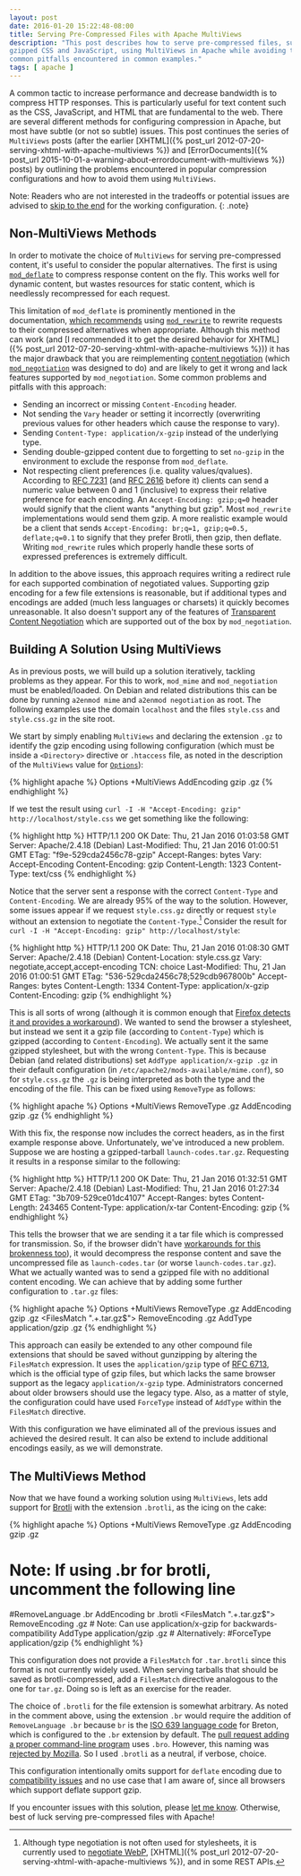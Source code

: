 ```yaml
---
layout: post
date: 2016-01-20 15:22:48-08:00
title: Serving Pre-Compressed Files with Apache MultiViews
description: "This post describes how to serve pre-compressed files, such as \
gzipped CSS and JavaScript, using MultiViews in Apache while avoiding the \
common pitfalls encountered in common examples."
tags: [ apache ]
---
```


A common tactic to increase performance and decrease bandwidth is to compress
HTTP responses.  This is particularly useful for text content such as the CSS,
JavaScript, and HTML that are fundamental to the web.  There are several
different methods for configuring compression in Apache, but most have subtle
(or not so subtle) issues.  This post continues the series of `MultiViews`
posts (after the earlier
[XHTML]({% post_url 2012-07-20-serving-xhtml-with-apache-multiviews %}) and
[ErrorDocuments]({% post_url 2015-10-01-a-warning-about-errordocument-with-multiviews %})
posts) by outlining the problems encountered in popular compression
configurations and how to avoid them using `MultiViews`.

<!--more-->

Note:  Readers who are not interested in the tradeoffs or potential issues are
advised to [skip to the end](#the-multiviews-method) for the working
configuration.
{: .note}

## Non-MultiViews Methods

In order to motivate the choice of `MultiViews` for serving pre-compressed
content, it's useful to consider the popular alternatives.  The first is using
[`mod_deflate`](https://httpd.apache.org/docs/2.4/mod/mod_deflate.html) to
compress response content on the fly.  This works well for dynamic content,
but wastes resources for static content, which is needlessly recompressed for
each request.

This limitation of `mod_deflate` is prominently mentioned in the
documentation, [which
recommends](https://httpd.apache.org/docs/2.4/mod/mod_deflate.html#precompressed)
using [`mod_rewrite`](https://httpd.apache.org/docs/2.4/mod/mod_rewrite.html)
to rewrite requests to their compressed alternatives when appropriate.
Although this method can work (and [I recommended it to get the desired
behavior for
XHTML]({% post_url 2012-07-20-serving-xhtml-with-apache-multiviews %}))
it has the major drawback that you are reimplementing [content
negotiation](https://httpd.apache.org/docs/2.4/content-negotiation.html)
(which
[`mod_negotiation`](https://httpd.apache.org/docs/2.4/mod/mod_negotiation.html)
was designed to do) and are likely to get it wrong and lack features supported
by `mod_negotiation`.  Some common problems and pitfalls with this approach:

- Sending an incorrect or missing `Content-Encoding` header.
- Not sending the `Vary` header or setting it incorrectly (overwriting
  previous values for other headers which cause the response to vary).
- Sending `Content-Type: application/x-gzip` instead of the underlying type.
- Sending double-gzipped content due to forgetting to set `no-gzip` in the
  environment to exclude the response from `mod_deflate`.
- Not respecting client preferences (i.e. quality values/qvalues).  According
  to [RFC 7231](https://tools.ietf.org/html/rfc7231#section-5.3.4) (and
  [RFC 2616](https://tools.ietf.org/html/rfc2616#section-14.3) before it)
  clients can send a numeric value between 0 and 1 (inclusive) to express
  their relative preference for each encoding.  An `Accept-Encoding: gzip;q=0`
  header would signify that the client wants "anything but gzip".  Most
  `mod_rewrite` implementations would send them gzip.  A more realistic
  example would be a client that sends `Accept-Encoding: br;q=1, gzip;q=0.5,
  deflate;q=0.1` to signify that they prefer Brotli, then gzip, then deflate.
  Writing `mod_rewrite` rules which properly handle these sorts of expressed
  preferences is extremely difficult.

In addition to the above issues, this approach requires writing a redirect
rule for each supported combination of negotiated values.  Supporting gzip
encoding for a few file extensions is reasonable, but if additional types and
encodings are added (much less languages or charsets) it quickly becomes
unreasonable.  It also doesn't support any of the features of [Transparent
Content Negotiation](https://tools.ietf.org/html/rfc2295) which are supported
out of the box by `mod_negotiation`.

## Building A Solution Using MultiViews

As in previous posts, we will build up a solution iteratively, tackling
problems as they appear.  For this to work, `mod_mime` and `mod_negotiation`
must be enabled/loaded.   On Debian and related distributions this can be done
by running `a2enmod mime` and `a2enmod negotiation` as root.  The following
examples use the domain `localhost` and the files `style.css` and
`style.css.gz` in the site root.

We start by simply enabling `MultiViews` and declaring the extension `.gz` to
identify the gzip encoding using following configuration (which must be inside
a `<Directory>` directive or `.htaccess` file, as noted in the description of
the `MultiViews` value for
[`Options`](https://httpd.apache.org/docs/2.4/mod/core.html#options)):

{% highlight apache %}
Options +MultiViews
AddEncoding gzip .gz
{% endhighlight %}

If we test the result using `curl -I -H "Accept-Encoding: gzip"
http://localhost/style.css` we get something like the following:

{% highlight http %}
HTTP/1.1 200 OK
Date: Thu, 21 Jan 2016 01:03:58 GMT
Server: Apache/2.4.18 (Debian)
Last-Modified: Thu, 21 Jan 2016 01:00:51 GMT
ETag: "f9e-529cda2456c78-gzip"
Accept-Ranges: bytes
Vary: Accept-Encoding
Content-Encoding: gzip
Content-Length: 1323
Content-Type: text/css
{% endhighlight %}

Notice that the server sent a response with the correct `Content-Type` and
`Content-Encoding`.  We are already 95% of the way to the solution.  However,
some issues appear if we request `style.css.gz` directly or request `style`
without an extension to negotiate the `Content-Type`.[^negotiatetype]
Consider the result for `curl -I -H "Accept-Encoding: gzip"
http://localhost/style`:

{% highlight http %}
HTTP/1.1 200 OK
Date: Thu, 21 Jan 2016 01:08:30 GMT
Server: Apache/2.4.18 (Debian)
Content-Location: style.css.gz
Vary: negotiate,accept,accept-encoding
TCN: choice
Last-Modified: Thu, 21 Jan 2016 01:00:51 GMT
ETag: "536-529cda2456c78;529cdb967800b"
Accept-Ranges: bytes
Content-Length: 1334
Content-Type: application/x-gzip
Content-Encoding: gzip
{% endhighlight %}

This is all sorts of wrong (although it is common enough that [Firefox detects
it and provides a
workaround](https://dxr.mozilla.org/mozilla-esr38/source/netwerk/protocol/http/nsHttpChannel.cpp#4291)).
We wanted to send the browser a stylesheet, but instead we sent it a gzip file
(according to `Content-Type`) which is gzipped (according to
`Content-Encoding`).  We actually sent it the same gzipped stylesheet, but
with the wrong `Content-Type`.  This is because Debian (and related
distributions) set `AddType application/x-gzip .gz` in their default
configuration (in `/etc/apache2/mods-available/mime.conf`), so for
`style.css.gz` the `.gz` is being interpreted as both the type and the
encoding of the file.  This can be fixed using `RemoveType` as follows:

{% highlight apache %}
Options +MultiViews
RemoveType .gz
AddEncoding gzip .gz
{% endhighlight %}

With this fix, the response now includes the correct headers, as in the first
example response above.  Unfortunately, we've introduced a new problem.
Suppose we are hosting a gzipped-tarball `launch-codes.tar.gz`.  Requesting it
results in a response similar to the following:

{% highlight http %}
HTTP/1.1 200 OK
Date: Thu, 21 Jan 2016 01:32:51 GMT
Server: Apache/2.4.18 (Debian)
Last-Modified: Thu, 21 Jan 2016 01:27:34 GMT
ETag: "3b709-529ce01dc4107"
Accept-Ranges: bytes
Content-Length: 243465
Content-Type: application/x-tar
Content-Encoding: gzip
{% endhighlight %}

This tells the browser that we are sending it a tar file which is compressed
for transmission.  So, if the browser didn't have [workarounds for this
brokenness
too](https://dxr.mozilla.org/mozilla-esr38/source/uriloader/exthandler/nsExternalHelperAppService.cpp#572)),
it would decompress the response content and save the uncompressed file as
`launch-codes.tar` (or worse `launch-codes.tar.gz`).  What we actually wanted
was to send a gzipped file with no additional content encoding.  We can
achieve that by adding some further configuration to `.tar.gz` files:

{% highlight apache %}
Options +MultiViews
RemoveType .gz
AddEncoding gzip .gz
<FilesMatch ".+\.tar\.gz$">
    RemoveEncoding .gz
    AddType application/gzip .gz
</FilesMatch>
{% endhighlight %}

This approach can easily be extended to any other compound file extensions
that should be saved without gunzipping by altering the `FilesMatch`
expression.  It uses the `application/gzip` type of [RFC
6713](https://tools.ietf.org/html/rfc6713), which is the official type of gzip
files, but which lacks the same browser support as the legacy
`application/x-gzip` type.  Administrators concerned about older browsers
should use the legacy type.  Also, as a matter of style, the configuration
could have used `ForceType` instead of `AddType` within the `FilesMatch`
directive.

With this configuration we have eliminated all of the previous issues and
achieved the desired result.  It can also be extend to include additional
encodings easily, as we will demonstrate.

## The MultiViews Method

Now that we have found a working solution using `MultiViews`, lets add support
for
[Brotli](https://hacks.mozilla.org/2015/11/better-than-gzip-compression-with-brotli/)
with the extension `.brotli`, as the icing on the cake:

{% highlight apache %}
Options +MultiViews
RemoveType .gz
AddEncoding gzip .gz
# Note:  If using .br for brotli, uncomment the following line
#RemoveLanguage .br
AddEncoding br .brotli
<FilesMatch ".+\.tar\.gz$">
    RemoveEncoding .gz
    # Note:  Can use application/x-gzip for backwards-compatibility
    AddType application/gzip .gz
    # Alternatively:
    #ForceType application/gzip
</FilesMatch>
{% endhighlight %}

This configuration does not provide a `FilesMatch` for `.tar.brotli` since
this format is not currently widely used.  When serving tarballs that should
be saved as brotli-compressed, add a `FilesMatch` directive analogous to the
one for `tar.gz`.  Doing so is left as an exercise for the reader.

The choice of `.brotli` for the file extension is somewhat arbitrary.  As
noted in the comment above, using the extension `.br` would require the
addition of `RemoveLanguage .br` because `br` is the [ISO 639 language
code](https://www.loc.gov/standards/iso639-2/php/code_list.php) for Breton,
which is configured to the `.br` extension by default.  The [pull request
adding a proper command-line
program](https://github.com/google/brotli/pull/163)
uses `.bro`.  However, this naming was [rejected by
Mozilla](https://bugzilla.mozilla.org/show_bug.cgi?id=366559#c147).  So I used
`.brotli` as a neutral, if verbose, choice.

This configuration intentionally omits support for `deflate` encoding due to
[compatibility issues](http://www.gzip.org/zlib/zlib_faq.html#faq38) and no
use case that I am aware of, since all browsers which support deflate support
gzip.

If you encounter issues with this solution, please [let me know](/contact).
Otherwise, best of luck serving pre-compressed files with Apache!

[^negotiatetype]: Although type negotiation is not often used for stylesheets, it is currently used to [negotiate WebP](https://developers.google.com/speed/webp/faq?hl=en#server-side_content_negotiation_via_accept_headers), [XHTML]({% post_url 2012-07-20-serving-xhtml-with-apache-multiviews %}), and in some REST APIs.
